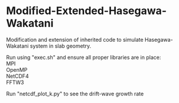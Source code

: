 # Modified-Extended-Hasegawa-Wakatani
Modification and extension of inherited code to simulate Hasegawa-Wakatani system in slab geometry.

Run using "exec.sh" and ensure all proper libraries are in place:  
MPI  
OpenMP  
NetCDF4  
FFTW3 
  
Run "netcdf_plot_k.py" to see the drift-wave growth rate
